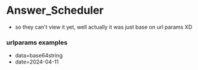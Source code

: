 # Answer_Scheduler

- so they can't view it yet, well actually it was just base on url params XD

### urlparams examples

- data=base64string
- date=2024-04-11
